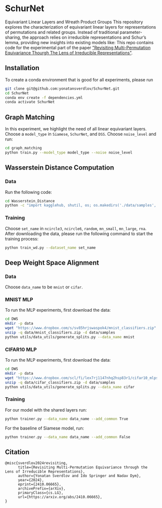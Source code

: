 # SchurNet
Equivariant Linear Layers and Wreath Product Groups
This repository explores the characterization of equivariant linear layers for representations of permutations and related groups. Instead of traditional parameter-sharing, the approach relies on irreducible representations and Schur’s lemma, providing new insights into existing models like:
This repo contains code for the experimental part of the paper ["Revisiting Multi-Permutation Equivariance Thourgh The Lens of Irreducible Representations"](https://arxiv.org/abs/2410.06665).

## Installation
To create a conda environment that is good for all experiments, please run 
```bash
git clone git@github.com:yonatansverdlov/SchurNet.git
cd SchurNet
conda env create -f dependencies.yml 
conda activate SchurNet
```
## Graph Matching
In this experiment, we highlight the need of all linear equivariant layers. 
Choose a `model_type` in `Siamese`, `SchurNet`, and `DSS`. Choose `noise_level` and run:
```bash
cd graph_matching
python train.py --model_type model_type --noise noise_level
```
## Wasserstein Distance Computation
### Data
Run the following code:
```bash
cd Wasserstein_Distance
python -c "import kagglehub, shutil, os; os.makedirs('./data/samples', exist_ok=True); p=kagglehub.dataset_download('yonatansverdlov/data-for-wasserstein-distance-computation'); [shutil.move(os.path.join(p, f), os.path.join('./data/samples', f)) for f in os.listdir(p)]; shutil.rmtree(p, ignore_errors=True); print('Dataset downloaded directly to: ./data/samples')"
```
### Training
Choose `set_name` in `ncircle3`, `ncircle6`, `random`, `mn_small`, `mn_large`, `rna`.
After downloading the data, please run the following command to start the training process:
```bash
python train_wd.py --dataset_name set_name
```
## Deep Weight Space Alignment
### Data
Choose `data_name` to be `mnist` or `cifar`.

### MNIST MLP
To run the MLP experiments, first download the data:
```bash
cd DWS
mkdir -p data
wget "https://www.dropbox.com/s/sv85hrjswaspok4/mnist_classifiers.zip" -P data
unzip -q data/mnist_classifiers.zip -d data/samples
python utils/data_utils/generate_splits.py --data_name mnist
```
### CIFAR10 MLP
To run the MLP experiments, first download the data:
```bash
cd DWS
mkdir -p data
wget "https://www.dropbox.com/scl/fi/lex7rj1147nhq2hsp83r1/cifar10_mlps.zip?rlkey=tiyq14zl70hjbmhq2y9sg14xo&dl=1" -P data/
unzip -q data/cifar_classifiers.zip -d data/samples
python utils/data_utils/generate_splits.py --data_name cifar
```
### Training
For our model with the shared layers run:
```bash
python trainer.py --data_name data_name --add_common True
```
For the baseline of Siamese model, run:
```bash
python trainer.py --data_name data_name --add_common False
```

## Citation
```
@misc{sverdlov2024revisiting,
      title={Revisiting Multi-Permutation Equivariance through the Lens of Irreducible Representations}, 
      author={Yonatan Sverdlov and Ido Springer and Nadav Dym},
      year={2024},
      eprint={2410.06665},
      archivePrefix={arXiv},
      primaryClass={cs.LG},
      url={https://arxiv.org/abs/2410.06665}, 
}
```
